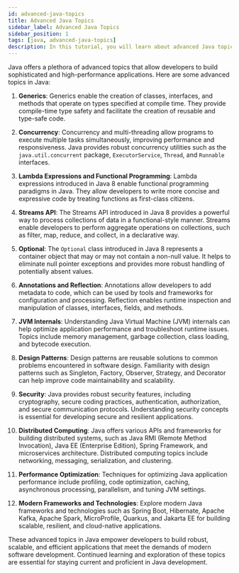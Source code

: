 ```yaml
---
id: advanced-java-topics
title: Advanced Java Topics
sidebar_label: Advanced Java Topics
sidebar_position: 1
tags: [java, advanced-java-topics]
description: In this tutorial, you will learn about advanced Java topics such as Java Generics, Java Reflection, Java Annotations, Java Multithreading, Java Serialization, and Java Networking.
---
```

Java offers a plethora of advanced topics that allow developers to build sophisticated and high-performance applications. Here are some advanced topics in Java:

1. **Generics**: Generics enable the creation of classes, interfaces, and methods that operate on types specified at compile time. They provide compile-time type safety and facilitate the creation of reusable and type-safe code.

2. **Concurrency**: Concurrency and multi-threading allow programs to execute multiple tasks simultaneously, improving performance and responsiveness. Java provides robust concurrency utilities such as the `java.util.concurrent` package, `ExecutorService`, `Thread`, and `Runnable` interfaces.

3. **Lambda Expressions and Functional Programming**: Lambda expressions introduced in Java 8 enable functional programming paradigms in Java. They allow developers to write more concise and expressive code by treating functions as first-class citizens.

4. **Streams API**: The Streams API introduced in Java 8 provides a powerful way to process collections of data in a functional-style manner. Streams enable developers to perform aggregate operations on collections, such as filter, map, reduce, and collect, in a declarative way.

5. **Optional**: The `Optional` class introduced in Java 8 represents a container object that may or may not contain a non-null value. It helps to eliminate null pointer exceptions and provides more robust handling of potentially absent values.

6. **Annotations and Reflection**: Annotations allow developers to add metadata to code, which can be used by tools and frameworks for configuration and processing. Reflection enables runtime inspection and manipulation of classes, interfaces, fields, and methods.

7. **JVM Internals**: Understanding Java Virtual Machine (JVM) internals can help optimize application performance and troubleshoot runtime issues. Topics include memory management, garbage collection, class loading, and bytecode execution.

8. **Design Patterns**: Design patterns are reusable solutions to common problems encountered in software design. Familiarity with design patterns such as Singleton, Factory, Observer, Strategy, and Decorator can help improve code maintainability and scalability.

9. **Security**: Java provides robust security features, including cryptography, secure coding practices, authentication, authorization, and secure communication protocols. Understanding security concepts is essential for developing secure and resilient applications.

10. **Distributed Computing**: Java offers various APIs and frameworks for building distributed systems, such as Java RMI (Remote Method Invocation), Java EE (Enterprise Edition), Spring Framework, and microservices architecture. Distributed computing topics include networking, messaging, serialization, and clustering.

11. **Performance Optimization**: Techniques for optimizing Java application performance include profiling, code optimization, caching, asynchronous processing, parallelism, and tuning JVM settings.

12. **Modern Frameworks and Technologies**: Explore modern Java frameworks and technologies such as Spring Boot, Hibernate, Apache Kafka, Apache Spark, MicroProfile, Quarkus, and Jakarta EE for building scalable, resilient, and cloud-native applications.

These advanced topics in Java empower developers to build robust, scalable, and efficient applications that meet the demands of modern software development. Continued learning and exploration of these topics are essential for staying current and proficient in Java development.